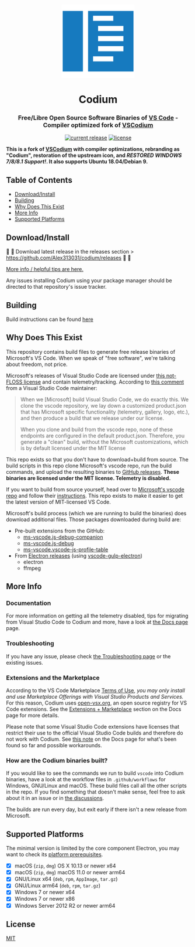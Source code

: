 <div id="vscodium-logo" align="center">
    <br />
    <img src="./Logo.png" alt="VSCodium Logo" width="200"/>
    <h1>Codium</h1>
    <h3>Free/Libre Open Source Software Binaries of <a rel="noopener" target="_blank" href="https://github.com/microsoft/vscode">VS Code</a> - Compiler optimized fork of <a rel="noopener" target="_blank" href="https://github.com/VSCodium/vscodium">VSCodium</a></h3>
</div>

<div id="badges" align="center">

[![current release](https://img.shields.io/github/release/Alex313031/codium.svg)](https://github.com/Alex313031/codium/releases)
[![license](https://img.shields.io/github/license/Alex313031/codium.svg)](https://github.com/Alex313031/codium/blob/master/LICENSE)

</div>

__This is a fork of <a rel="noopener" target="_blank" href="https://github.com/VSCodium/vscodium">VSCodium</a> with compiler optimizations, rebranding as "Codium", restoration of the upstream icon, and *RESTORED WINDOWS 7/8/8.1 Support!*. It also supports Ubuntu 18.04/Debian 9.__

## Table of Contents

- [Download/Install](#download-install)
- [Building](#build)
- [Why Does This Exist](#why)
- [More Info](#more-info)
- [Supported Platforms](#supported-platforms)

## <a id="download-install"></a>Download/Install

:tada: :tada:
Download latest release in the releases section > https://github.com/Alex313031/codium/releases
:tada: :tada:

[More info / helpful tips are here.](https://github.com/Alex313031/codium/blob/master/docs/index.md)

Any issues installing Codium using your package manager should be directed to that repository's issue tracker.

## <a id="build"></a>Building

Build instructions can be found [here](https://github.com/Alex313031/codium/blob/master/docs/howto-build.md)

## <a id="why"></a>Why Does This Exist

This repository contains build files to generate free release binaries of Microsoft's VS Code. When we speak of "free software", we're talking about freedom, not price.

Microsoft's releases of Visual Studio Code are licensed under [this not-FLOSS license](https://code.visualstudio.com/license) and contain telemetry/tracking. According to [this comment](https://github.com/Microsoft/vscode/issues/60#issuecomment-161792005) from a Visual Studio Code maintainer:

> When we [Microsoft] build Visual Studio Code, we do exactly this. We clone the vscode repository, we lay down a customized product.json that has Microsoft specific functionality (telemetry, gallery, logo, etc.), and then produce a build that we release under our license.
>
> When you clone and build from the vscode repo, none of these endpoints are configured in the default product.json. Therefore, you generate a "clean" build, without the Microsoft customizations, which is by default licensed under the MIT license

This repo exists so that you don't have to download+build from source. The build scripts in this repo clone Microsoft's vscode repo, run the build commands, and upload the resulting binaries to [GitHub releases](https://github.com/Alex313031/codium/releases). __These binaries are licensed under the MIT license. Telemetry is disabled.__

If you want to build from source yourself, head over to [Microsoft's vscode repo](https://github.com/Microsoft/vscode) and follow their [instructions](https://github.com/Microsoft/vscode/wiki/How-to-Contribute#build-and-run). This repo exists to make it easier to get the latest version of MIT-licensed VS Code.

Microsoft's build process (which we are running to build the binaries) does download additional files. Those packages downloaded during build are:

- Pre-built extensions from the GitHub:
  - [ms-vscode.js-debug-companion](https://github.com/microsoft/vscode-js-debug-companion)
  - [ms-vscode.js-debug](https://github.com/microsoft/vscode-js-debug)
  - [ms-vscode.vscode-js-profile-table](https://github.com/microsoft/vscode-js-profile-visualizer)
- From [Electron releases](https://github.com/electron/electron/releases) (using [vscode-gulp-electron](https://github.com/Alex313031/vscode-gulp-electron))
  - electron
  - ffmpeg

## <a id="more-info"></a>More Info

### Documentation

For more information on getting all the telemetry disabled, tips for migrating from Visual Studio Code to Codium and more, have a look at [the Docs page](https://github.com/Alex313031/codium/blob/master/docs/index.md) page.

### Troubleshooting

If you have any issue, please check [the Troubleshooting page](https://github.com/Alex313031/codium/blob/master/docs/troubleshooting.md) or the existing issues.

### Extensions and the Marketplace

According to the VS Code Marketplace [Terms of Use](https://aka.ms/vsmarketplace-ToU), _you may only install and use Marketplace Offerings with Visual Studio Products and Services._ For this reason, Codium uses [open-vsx.org](https://open-vsx.org/), an open source registry for VS Code extensions. See the [Extensions + Marketplace](https://github.com/Alex313031/codium/blob/master/docs/index.md#extensions-marketplace) section on the Docs page for more details.

Please note that some Visual Studio Code extensions have licenses that restrict their use to the official Visual Studio Code builds and therefore do not work with Codium. See [this note](https://github.com/Alex313031/codium/blob/master/docs/index.md#proprietary-debugging-tools) on the Docs page for what's been found so far and possible workarounds.

### How are the Codium binaries built?

If you would like to see the commands we run to build `vscode` into Codium binaries, have a look at the workflow files in `.github/workflows` for Windows, GNU/Linux and macOS. These build files call all the other scripts in the repo. If you find something that doesn't make sense, feel free to ask about it in an issue or in [the discussions](https://github.com/Alex313031/codium/discussions).

The builds are run every day, but exit early if there isn't a new release from Microsoft.

## <a id="supported-platforms"></a>Supported Platforms

The minimal version is limited by the core component Electron, you may want to check its [platform prerequisites](https://www.electronjs.org/docs/latest/development/build-instructions-gn#platform-prerequisites).
- [x] macOS (`zip`, `dmg`) OS X 10.13 or newer x64
- [x] macOS (`zip`, `dmg`) macOS 11.0 or newer arm64
- [x] GNU/Linux x64 (`deb`, `rpm`, `AppImage`, `tar.gz`)
- [x] GNU/Linux arm64 (`deb`, `rpm`, `tar.gz`)
- [x] Windows 7 or newer x64
- [x] Windows 7 or newer x86
- [x] Windows Server 2012 R2 or newer arm64

## <a id="license"></a>License

[MIT](https://github.com/Alex313031/codium/blob/master/LICENSE.md)

